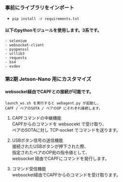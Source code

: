 ### 事前にライブラリをインポート
- `pip install -r requirements.txt`

#### 以下のpythonモジュールを使用します。3系です。
    - selenium
    - websocket-client
    - pyopenssl
    - urllib3
    - requests
    - bs4
    - evdev

### 第2期 Jetson-Nano 用にカスタマイズ
#### websocket経由でCAPFとの接続が可能です。

    launch_ws.sh を実行すると webagent.py が起動し、
    CAPF / ペアのSOTA / ペアのOP にそれぞれ接続します。

1. CAPFコマンドの中継機能<br>
    CAPFからのコマンドを websocekt で受け取り、<br>
    ペアのSOTAに対し TCP-socket でコマンドを送ります。

2. USBボタン信号の送信機能<br>
    接続されたUSBボタンが押下された際、<br>
    指定されたペアのOP宛の指令値として、<br>
    websocket 経由でCAPFにコマンドを発行します。

3. コマンド受信機能<br>
    websocket経由でCAPFからのコマンドを受け取ります。
